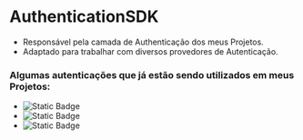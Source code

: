 # AuthenticationSDK

- Responsável pela camada de Authenticação dos meus Projetos.
- Adaptado para trabalhar com diversos provedores de Autenticação.

  
### Algumas autenticações que já estão sendo utilizados em meus Projetos:
  - ![Static Badge](https://img.shields.io/badge/FirestoreAuth_Anônimo-green?style=for-the-badge)
  - ![Static Badge](https://img.shields.io/badge/FirestoreAuth_Email/Senha-green?style=for-the-badge)
  - ![Static Badge](https://img.shields.io/badge/Biometria-green?style=for-the-badge)
